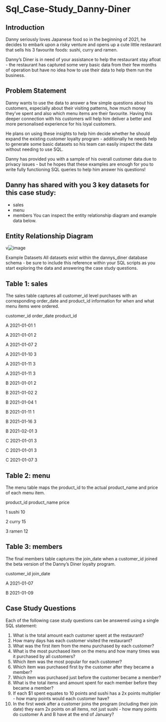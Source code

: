 # Sql_Case-Study_Danny-Diner

## Introduction
Danny seriously loves Japanese food so in the beginning of 2021, he decides to embark upon a risky venture and opens up a cute little restaurant that sells his 3 favourite foods: sushi, curry and ramen.

Danny’s Diner is in need of your assistance to help the restaurant stay afloat - the restaurant has captured some very basic data from their few months of operation but have no idea how to use their data to help them run the business.

## Problem Statement

Danny wants to use the data to answer a few simple questions about his customers, especially about their visiting patterns, how much money they’ve spent and also which menu items are their favourite. Having this deeper connection with his customers will help him deliver a better and more personalised experience for his loyal customers.

He plans on using these insights to help him decide whether he should expand the existing customer loyalty program - additionally he needs help to generate some basic datasets so his team can easily inspect the data without needing to use SQL.

Danny has provided you with a sample of his overall customer data due to privacy issues - but he hopes that these examples are enough for you to write fully functioning SQL queries to help him answer his questions!

## Danny has shared with you 3 key datasets for this case study:

* sales
* menu
* members
You can inspect the entity relationship diagram and example data below.

## Entity Relationship Diagram
v![image](https://github.com/KiranKokateGitHub/Sql_Case-Study_Danny-s-Pizza/assets/138654368/8124f52f-b61a-4475-a852-287dfbf22098)

Example Datasets
All datasets exist within the dannys_diner database schema - be sure to include this reference within your SQL scripts as you start exploring the data and answering the case study questions.

## Table 1: sales

The sales table captures all customer_id level purchases with an corresponding order_date and product_id information for when and what menu items were ordered.

customer_id	order_date	product_id

A	2021-01-01	1

A	2021-01-01	2

A	2021-01-07	2

A	2021-01-10	3

A	2021-01-11	3

A	2021-01-11	3

B	2021-01-01	2

B	2021-01-02	2

B	2021-01-04	1

B	2021-01-11	1

B	2021-01-16	3

B	2021-02-01	3

C	2021-01-01	3

C	2021-01-01	3

C	2021-01-07	3

## Table 2: menu

The menu table maps the product_id to the actual product_name and price of each menu item.

product_id	product_name	price

1	sushi	10

2	curry	15

3	ramen	12

## Table 3: members

The final members table captures the join_date when a customer_id joined the beta version of the Danny’s Diner loyalty program.

customer_id	join_date

A	2021-01-07

B	2021-01-09

## Case Study Questions

Each of the following case study questions can be answered using a single SQL statement:

1. What is the total amount each customer spent at the restaurant?
2. How many days has each customer visited the restaurant?
3. What was the first item from the menu purchased by each customer?
4. What is the most purchased item on the menu and how many times was it purchased by all customers?
5. Which item was the most popular for each customer?
6. Which item was purchased first by the customer after they became a member?
7. Which item was purchased just before the customer became a member?
8. What is the total items and amount spent for each member before they became a member?
9. If each $1 spent equates to 10 points and sushi has a 2x points multiplier - how many points would each customer have?
10. In the first week after a customer joins the program (including their join date) they earn 2x points on all items, not just sushi - how many points do customer A and B have at the end of January?
